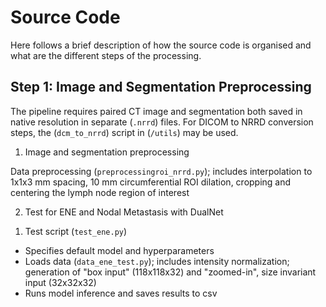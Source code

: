 # Source Code

Here follows a brief description of how the source code is organised and what are the different steps of the processing.

## Step 1: Image and Segmentation Preprocessing

The pipeline requires paired CT image and segmentation both saved in native resolution in separate (`.nrrd`) files. For DICOM to NRRD conversion steps, the (`dcm_to_nrrd`) script in (`/utils`) may be used.

1) Image and segmentation preprocessing 

Data preprocessing (`preprocessingroi_nrrd.py`); includes interpolation to 1x1x3 mm spacing, 10 mm circumferential ROI dilation, cropping and centering the lymph node region of interest

2) Test for ENE and Nodal Metastasis with DualNet

1. Test script (`test_ene.py`)
* Specifies default model and hyperparameters
* Loads data (`data_ene_test.py`); includes intensity normalization; generation of "box input" (118x118x32) and "zoomed-in", size invariant input (32x32x32)
* Runs model inference and saves results to csv